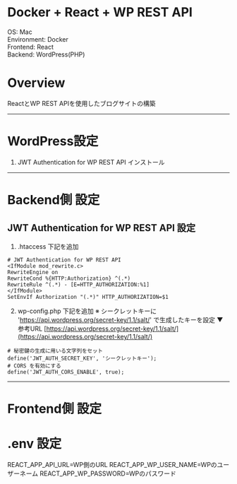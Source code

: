 # Docker + React + WP REST API
OS: Mac<br>
Environment: Docker<br>
Frontend: React<br>
Backend: WordPress(PHP)

# Overview
ReactとWP REST APIを使用したブログサイトの構築

---

#  WordPress設定
1. JWT Authentication for WP REST API インストール

---

#  Backend側 設定
## JWT Authentication for WP REST API 設定
1. .htaccess 下記を追加
```.htaccess
# JWT Authentication for WP REST API
<IfModule mod_rewrite.c>
RewriteEngine on
RewriteCond %{HTTP:Authorization} ^(.*)
RewriteRule ^(.*) - [E=HTTP_AUTHORIZATION:%1]
</IfModule>
SetEnvIf Authorization "(.*)" HTTP_AUTHORIZATION=$1
```

2. wp-config.php 下記を追加
※ シークレットキーに 'https://api.wordpress.org/secret-key/1.1/salt/' で生成したキーを設定
▼ 参考URL
[https://api.wordpress.org/secret-key/1.1/salt/](https://api.wordpress.org/secret-key/1.1/salt/)

```wp-config.php
# 秘密鍵の生成に用いる文字列をセット
define('JWT_AUTH_SECRET_KEY', 'シークレットキー');
# CORS を有効にする
define('JWT_AUTH_CORS_ENABLE', true);
```

---

#  Frontend側 設定


#  .env 設定
REACT_APP_API_URL=WP側のURL
REACT_APP_WP_USER_NAME=WPのユーザーネーム
REACT_APP_WP_PASSWORD=WPのパスワード